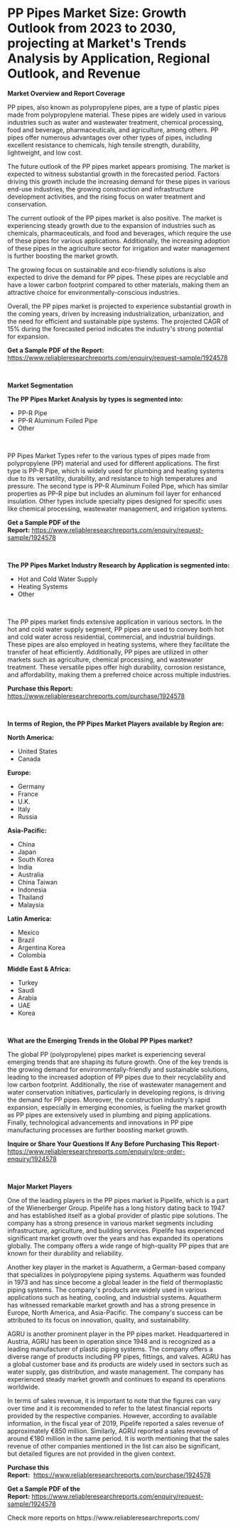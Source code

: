<p><h1>PP Pipes Market Size: Growth Outlook from 2023 to 2030, projecting at Market's Trends Analysis by Application, Regional Outlook, and Revenue</h1></p><p><strong>Market Overview and Report Coverage</strong></p>
<p><p>PP pipes, also known as polypropylene pipes, are a type of plastic pipes made from polypropylene material. These pipes are widely used in various industries such as water and wastewater treatment, chemical processing, food and beverage, pharmaceuticals, and agriculture, among others. PP pipes offer numerous advantages over other types of pipes, including excellent resistance to chemicals, high tensile strength, durability, lightweight, and low cost.</p><p>The future outlook of the PP pipes market appears promising. The market is expected to witness substantial growth in the forecasted period. Factors driving this growth include the increasing demand for these pipes in various end-use industries, the growing construction and infrastructure development activities, and the rising focus on water treatment and conservation.</p><p>The current outlook of the PP pipes market is also positive. The market is experiencing steady growth due to the expansion of industries such as chemicals, pharmaceuticals, and food and beverages, which require the use of these pipes for various applications. Additionally, the increasing adoption of these pipes in the agriculture sector for irrigation and water management is further boosting the market growth.</p><p>The growing focus on sustainable and eco-friendly solutions is also expected to drive the demand for PP pipes. These pipes are recyclable and have a lower carbon footprint compared to other materials, making them an attractive choice for environmentally-conscious industries.</p><p>Overall, the PP pipes market is projected to experience substantial growth in the coming years, driven by increasing industrialization, urbanization, and the need for efficient and sustainable pipe systems. The projected CAGR of 15% during the forecasted period indicates the industry's strong potential for expansion.</p></p>
<p><strong>Get a Sample PDF of the Report:</strong> <a href="https://www.reliableresearchreports.com/enquiry/request-sample/1924578">https://www.reliableresearchreports.com/enquiry/request-sample/1924578</a></p>
<p>&nbsp;</p>
<p><strong>Market Segmentation</strong></p>
<p><strong>The PP Pipes Market Analysis by types is segmented into:</strong></p>
<p><ul><li>PP-R Pipe</li><li>PP-R Aluminum Foiled Pipe</li><li>Other</li></ul></p>
<p>&nbsp;</p>
<p><p>PP Pipes Market Types refer to the various types of pipes made from polypropylene (PP) material and used for different applications. The first type is PP-R Pipe, which is widely used for plumbing and heating systems due to its versatility, durability, and resistance to high temperatures and pressure. The second type is PP-R Aluminum Foiled Pipe, which has similar properties as PP-R pipe but includes an aluminum foil layer for enhanced insulation. Other types include specialty pipes designed for specific uses like chemical processing, wastewater management, and irrigation systems.</p></p>
<p><strong>Get a Sample PDF of the Report:</strong>&nbsp;<a href="https://www.reliableresearchreports.com/enquiry/request-sample/1924578">https://www.reliableresearchreports.com/enquiry/request-sample/1924578</a></p>
<p>&nbsp;</p>
<p><strong>The PP Pipes Market Industry Research by Application is segmented into:</strong></p>
<p><ul><li>Hot and Cold Water Supply</li><li>Heating Systems</li><li>Other</li></ul></p>
<p>&nbsp;</p>
<p><p>The PP pipes market finds extensive application in various sectors. In the hot and cold water supply segment, PP pipes are used to convey both hot and cold water across residential, commercial, and industrial buildings. These pipes are also employed in heating systems, where they facilitate the transfer of heat efficiently. Additionally, PP pipes are utilized in other markets such as agriculture, chemical processing, and wastewater treatment. These versatile pipes offer high durability, corrosion resistance, and affordability, making them a preferred choice across multiple industries.</p></p>
<p><strong>Purchase this Report:</strong>&nbsp; <a href="https://www.reliableresearchreports.com/purchase/1924578">https://www.reliableresearchreports.com/purchase/1924578</a></p>
<p>&nbsp;</p>
<p><strong>In terms of Region, the PP Pipes Market Players available by Region are:</strong></p>
<p>
    <p> <strong> North America: </strong>
        <ul>
            <li>United States</li>
            <li>Canada</li>
        </ul>
        </p> 
    <p> <strong> Europe: </strong>
        <ul>
            <li>Germany</li>
            <li>France</li>
            <li>U.K.</li>
            <li>Italy</li>
            <li>Russia</li>
        </ul>
        </p> 
    <p> <strong> Asia-Pacific: </strong>
        <ul>
            <li>China</li>
            <li>Japan</li>
            <li>South Korea</li>
            <li>India</li>
            <li>Australia</li>
            <li>China Taiwan</li>
            <li>Indonesia</li>
            <li>Thailand</li>
            <li>Malaysia</li>
        </ul>
        </p> 
    <p> <strong> Latin America: </strong>
        <ul>
            <li>Mexico</li>
            <li>Brazil</li>
            <li>Argentina Korea</li>
            <li>Colombia</li>
        </ul>
        </p> 
    <p> <strong> Middle East & Africa: </strong>
        <ul>
            <li>Turkey</li>
            <li>Saudi</li>
            <li>Arabia</li>
            <li>UAE</li>
            <li>Korea</li>
        </ul>
    </p>
    </p>
<p>&nbsp;</p>
<p><strong>What are the Emerging Trends in the Global PP Pipes market?</strong></p>
<p><p>The global PP (polypropylene) pipes market is experiencing several emerging trends that are shaping its future growth. One of the key trends is the growing demand for environmentally-friendly and sustainable solutions, leading to the increased adoption of PP pipes due to their recyclability and low carbon footprint. Additionally, the rise of wastewater management and water conservation initiatives, particularly in developing regions, is driving the demand for PP pipes. Moreover, the construction industry's rapid expansion, especially in emerging economies, is fueling the market growth as PP pipes are extensively used in plumbing and piping applications. Finally, technological advancements and innovations in PP pipe manufacturing processes are further boosting market growth.</p></p>
<p><strong>Inquire or Share Your Questions If Any Before Purchasing This Report</strong>- <a href="https://www.reliableresearchreports.com/enquiry/pre-order-enquiry/1924578">https://www.reliableresearchreports.com/enquiry/pre-order-enquiry/1924578</a></p>
<p>&nbsp;</p>
<p><strong>Major Market Players</strong></p>
<p><p>One of the leading players in the PP pipes market is Pipelife, which is a part of the Wienerberger Group. Pipelife has a long history dating back to 1947 and has established itself as a global provider of plastic pipe solutions. The company has a strong presence in various market segments including infrastructure, agriculture, and building services. Pipelife has experienced significant market growth over the years and has expanded its operations globally. The company offers a wide range of high-quality PP pipes that are known for their durability and reliability.</p><p>Another key player in the market is Aquatherm, a German-based company that specializes in polypropylene piping systems. Aquatherm was founded in 1973 and has since become a global leader in the field of thermoplastic piping systems. The company's products are widely used in various applications such as heating, cooling, and industrial systems. Aquatherm has witnessed remarkable market growth and has a strong presence in Europe, North America, and Asia-Pacific. The company's success can be attributed to its focus on innovation, quality, and sustainability.</p><p>AGRU is another prominent player in the PP pipes market. Headquartered in Austria, AGRU has been in operation since 1948 and is recognized as a leading manufacturer of plastic piping systems. The company offers a diverse range of products including PP pipes, fittings, and valves. AGRU has a global customer base and its products are widely used in sectors such as water supply, gas distribution, and waste management. The company has experienced steady market growth and continues to expand its operations worldwide.</p><p>In terms of sales revenue, it is important to note that the figures can vary over time and it is recommended to refer to the latest financial reports provided by the respective companies. However, according to available information, in the fiscal year of 2019, Pipelife reported a sales revenue of approximately €850 million. Similarly, AGRU reported a sales revenue of around €180 million in the same period. It is worth mentioning that the sales revenue of other companies mentioned in the list can also be significant, but detailed figures are not provided in the given context.</p></p>
<p><strong>Purchase this Report:</strong>&nbsp;&nbsp;<a href="https://www.reliableresearchreports.com/purchase/1924578">https://www.reliableresearchreports.com/purchase/1924578</a></p>
<p></p>
<p><strong>Get a Sample PDF of the Report:</strong>&nbsp;<a href="https://www.reliableresearchreports.com/enquiry/request-sample/1924578">https://www.reliableresearchreports.com/enquiry/request-sample/1924578</a></p>
<p>Check more reports on https://www.reliableresearchreports.com/</p>
